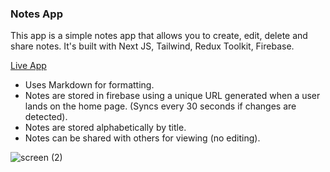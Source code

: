 ### Notes App

This app is a simple notes app that allows you to create, edit, delete and share notes. It's built with Next JS, Tailwind, Redux Toolkit, Firebase.

[Live App](https://alpha-notes.vercel.app/)

- Uses Markdown for formatting.
- Notes are stored in firebase using a unique URL generated when a user lands on the home page. (Syncs every 30 seconds if changes are detected).
- Notes are stored alphabetically by title.
- Notes can be shared with others for viewing (no editing).

![screen (2)](https://user-images.githubusercontent.com/30006190/232582071-664f725e-53b3-48c9-b4bf-7eaffe8b59d9.png)
